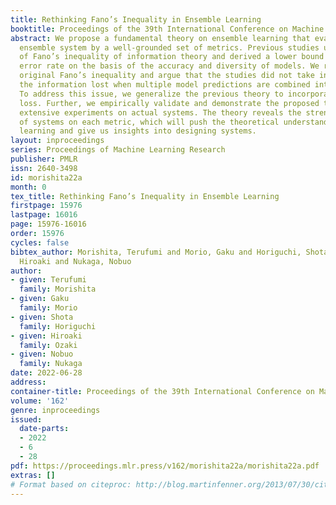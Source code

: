 ```yaml
---
title: Rethinking Fano’s Inequality in Ensemble Learning
booktitle: Proceedings of the 39th International Conference on Machine Learning
abstract: We propose a fundamental theory on ensemble learning that evaluates a given
  ensemble system by a well-grounded set of metrics. Previous studies used a variant
  of Fano’s inequality of information theory and derived a lower bound of the classification
  error rate on the basis of the accuracy and diversity of models. We revisit the
  original Fano’s inequality and argue that the studies did not take into account
  the information lost when multiple model predictions are combined into a final prediction.
  To address this issue, we generalize the previous theory to incorporate the information
  loss. Further, we empirically validate and demonstrate the proposed theory through
  extensive experiments on actual systems. The theory reveals the strengths and weaknesses
  of systems on each metric, which will push the theoretical understanding of ensemble
  learning and give us insights into designing systems.
layout: inproceedings
series: Proceedings of Machine Learning Research
publisher: PMLR
issn: 2640-3498
id: morishita22a
month: 0
tex_title: Rethinking Fano’s Inequality in Ensemble Learning
firstpage: 15976
lastpage: 16016
page: 15976-16016
order: 15976
cycles: false
bibtex_author: Morishita, Terufumi and Morio, Gaku and Horiguchi, Shota and Ozaki,
  Hiroaki and Nukaga, Nobuo
author:
- given: Terufumi
  family: Morishita
- given: Gaku
  family: Morio
- given: Shota
  family: Horiguchi
- given: Hiroaki
  family: Ozaki
- given: Nobuo
  family: Nukaga
date: 2022-06-28
address:
container-title: Proceedings of the 39th International Conference on Machine Learning
volume: '162'
genre: inproceedings
issued:
  date-parts:
  - 2022
  - 6
  - 28
pdf: https://proceedings.mlr.press/v162/morishita22a/morishita22a.pdf
extras: []
# Format based on citeproc: http://blog.martinfenner.org/2013/07/30/citeproc-yaml-for-bibliographies/
---
```

